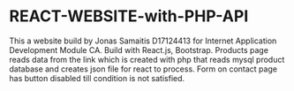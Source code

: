 # REACT-WEBSITE-with-PHP-API

This a website build by Jonas Samaitis D17124413 for Internet Application Development Module CA. 
Build with React.js, Bootstrap. Products page reads data from the link which is created with php that reads
mysql product database and creates json file for react to process. Form on contact page has button disabled 
till condition is not satisfied.
